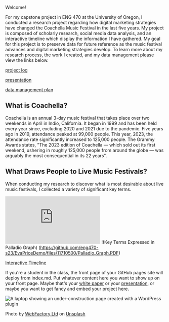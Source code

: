 Welcome!

For my capstone project in ENG 470 at the University of Oregon, I conducted a research project regarding how digital marketing strategies have changed the Coachella Music Festival in the last five years. My project is composed of scholarly research, social media data analysis, and an interactive timeline which display the information I have gathered. My goal for this project is to preserve data for future reference as the music festival advances and digital marketing strategies develop. To learn more about my research process, the work I created, and my data management please view the links below. 


[project log](/project-log.md)

[presentation](/presentation.md)

[data management plan](/data-management.md)

## What is Coachella?
Coachella is an annual 3-day music festival that takes place over two weekends in April in Indio, California. It began in 1999 and has been held every year since, excluding 2020 and 2021 due to the pandemic. Five years ago in 2019, attendance peaked at 99,000 people. This year, 2023, the attendance rate significantly increased to 125,000 people. The Grammy Awards states, "The 2023 edition of Coachella — which sold out its first weekend, ushering in roughly 125,000 people from around the globe — was arguably the most consequential in its 22 years". 

## What Draws People to Live Music Festivals?
When conducting my research to discover what is most desirable about live music festivals, I collected a variety of significant key terms. 

![Research Key Terms](https://github.com/eng470-s23/EvaPriceDemo/files/11710500/Palladio_Graph.PDF)
 !(Key Terms Expressed in Palladio Graph) (https://github.com/eng470-s23/EvaPriceDemo/files/11710500/Palladio_Graph.PDF)







[Interactive Timeline](https://view.genial.ly/647249742f47710019f71ee1/interactive-content-digital-marketing-strategies-make-coachella-succesful)

If you're a student in the class, the front page of your GitHub pages site will deploy from index.md. Put whatever content here you want to show up on your front page. Maybe that's your [white paper](white-paper.md) or your [presentation](presentation.md), or maybe you want to get fancy and embed your project here. 

![A laptop showing an under-construction page created with a WordPress plugin](https://images.unsplash.com/photo-1590479773265-7464e5d48118?ixlib=rb-4.0.3&ixid=MnwxMjA3fDB8MHxwaG90by1wYWdlfHx8fGVufDB8fHx8&auto=format&fit=crop&w=1170&q=80)

Photo by <a href="https://unsplash.com/@webfactoryltd?utm_source=unsplash&utm_medium=referral&utm_content=creditCopyText">WebFactory Ltd</a> on <a href="https://unsplash.com/photos/NoOrDKxUfzo?utm_source=unsplash&utm_medium=referral&utm_content=creditCopyText">Unsplash</a>
  
